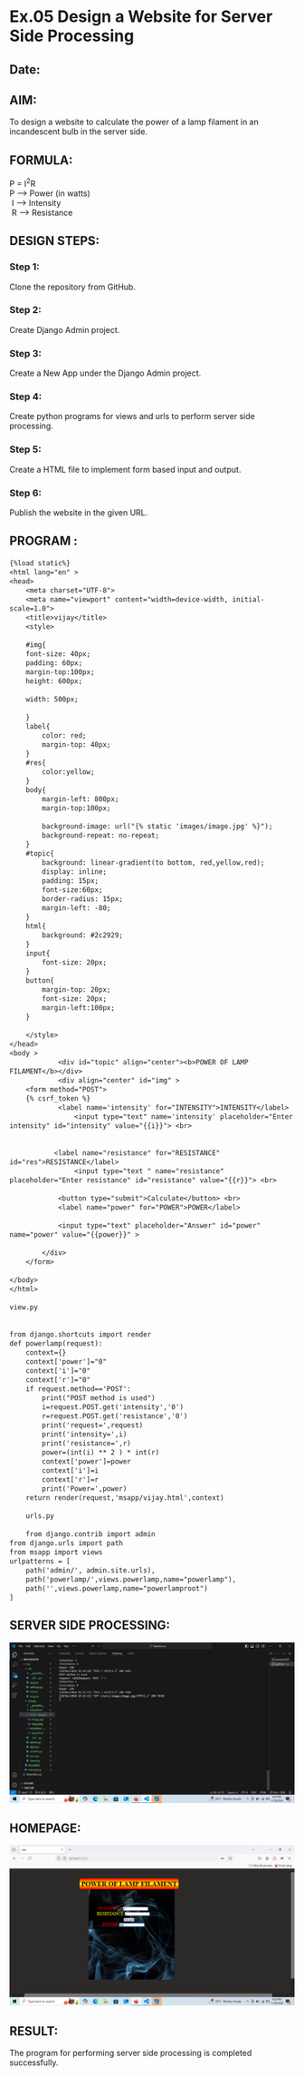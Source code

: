 # Ex.05 Design a Website for Server Side Processing
## Date:

## AIM:
 To design a website to calculate the power of a lamp filament in an incandescent bulb in the server side. 


## FORMULA:
P = I<sup>2</sup>R
<br> P --> Power (in watts)
<br> I --> Intensity
<br> R --> Resistance

## DESIGN STEPS:

### Step 1:
Clone the repository from GitHub.

### Step 2:
Create Django Admin project.

### Step 3:
Create a New App under the Django Admin project.

### Step 4:
Create python programs for views and urls to perform server side processing.

### Step 5:
Create a HTML file to implement form based input and output.

### Step 6:
Publish the website in the given URL.

## PROGRAM :
```
{%load static%}
<html lang="en" >
<head>
    <meta charset="UTF-8">
    <meta name="viewport" content="width=device-width, initial-scale=1.0">
    <title>vijay</title>
    <style>

    #img{
    font-size: 40px;
    padding: 60px;
    margin-top:100px;
    height: 600px;
    
    width: 500px;
    
    }
    label{
        color: red;
        margin-top: 40px;
    }
    #res{
        color:yellow;
    }
    body{
        margin-left: 800px;
        margin-top:100px;
        
        background-image: url("{% static 'images/image.jpg' %}");
        background-repeat: no-repeat;
    }
    #topic{
        background: linear-gradient(to bottom, red,yellow,red);
        display: inline;
        padding: 15px;
        font-size:60px;
        border-radius: 15px;
        margin-left: -80;
    }
    html{
        background: #2c2929;
    }
    input{
        font-size: 20px;
    }
    button{
        margin-top: 20px;
        font-size: 20px;
        margin-left:100px;
    }
    
    </style>
</head>
<body >
            <div id="topic" align="center"><b>POWER OF LAMP FILAMENT</b></div>
            <div align="center" id="img" >
    <form method="POST">
    {% csrf_token %}
            <label name='intensity' for="INTENSITY">INTENSITY</label>
                <input type="text" name='intensity' placeholder="Enter intensity" id="intensity" value="{{i}}"> <br>
        
             
           <label name="resistance" for="RESISTANCE" id="res">RESISTANCE</label>
                <input type="text " name="resistance" placeholder="Enter resistance" id="resistance" value="{{r}}"> <br>
         
            <button type="submit">Calculate</button> <br>
            <label name="power" for="POWER">POWER</label>

            <input type="text" placeholder="Answer" id="power" name="power" value="{{power}}" >
            
        </div>
    </form>

</body>
</html>

view.py


from django.shortcuts import render
def powerlamp(request): 
    context={} 
    context['power']="0" 
    context['i']="0" 
    context['r']="0" 
    if request.method=='POST': 
        print("POST method is used")
        i=request.POST.get('intensity','0')
        r=request.POST.get('resistance','0')
        print('request=',request) 
        print('intensity=',i) 
        print('resistance=',r) 
        power=(int(i) ** 2 ) * int(r) 
        context['power']=power
        context['i']=i
        context['r']=r 
        print('Power=',power) 
    return render(request,'msapp/vijay.html',context)

    urls.py

    from django.contrib import admin 
from django.urls import path 
from msapp import views 
urlpatterns = [ 
    path('admin/', admin.site.urls), 
    path('powerlamp/',views.powerlamp,name="powerlamp"),
    path('',views.powerlamp,name="powerlamproot")
]
```

## SERVER SIDE PROCESSING:
![alt text](<Screenshot (45).png>)

## HOMEPAGE:
![alt text](<Screenshot (46).png>)

## RESULT:
The program for performing server side processing is completed successfully.
